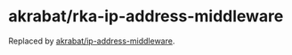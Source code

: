 # akrabat/rka-ip-address-middleware

Replaced by [akrabat/ip-address-middleware](https://github.com/akrabat/ip-address-middleware).
